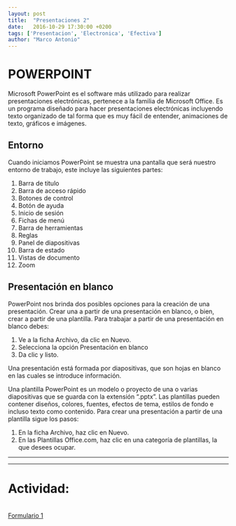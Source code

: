 ```yaml
---
layout: post
title:  "Presentaciones 2"
date:   2016-10-29 17:30:00 +0200
tags: ['Presentacion', 'Electronica', 'Efectiva']
author: "Marco Antonio"
---
```


#	POWERPOINT
Microsoft PowerPoint es el software más utilizado para realizar presentaciones electrónicas, pertenece a la familia de Microsoft Office.
Es un programa diseñado para hacer presentaciones electrónicas incluyendo texto organizado de tal forma que es muy fácil de entender, animaciones de texto, gráficos e imágenes. 
##	Entorno
Cuando iniciamos PowerPoint se muestra una pantalla que será nuestro entorno de trabajo, este incluye las siguientes partes:
 
 
1.	Barra de titulo
2.	Barra de acceso rápido
3.	Botones de control
4.	Botón de ayuda
5.	Inicio de sesión
6.	Fichas de menú
7.	Barra de herramientas
8.	Reglas
9.	Panel de diapositivas
10.	Barra de estado
11.	Vistas de documento
12.	Zoom
 

##	Presentación en blanco
PowerPoint nos brinda dos posibles opciones para la creación de una presentación. Crear una a partir de una presentación en blanco, o bien, crear a partir de una plantilla.
Para trabajar a partir de una presentación en blanco debes:
1. Ve a la ficha Archivo, da clic en Nuevo.
2. Selecciona la opción Presentación en blanco
3. Da clic y listo.
 
Una presentación está formada por diapositivas, que son hojas en blanco en las cuales se introduce información.
  
Una plantilla PowerPoint es un modelo o proyecto de una o varias diapositivas que se guarda con la extensión “.pptx”.
Las plantillas pueden contener diseños, colores, fuentes, efectos de tema, estilos de fondo e incluso texto como contenido.
Para crear una presentación a partir de una plantilla sigue los pasos:
1. En la ficha Archivo, haz clic en Nuevo.
2. En las Plantillas Office.com, haz clic en una categoría de plantillas, la que desees ocupar.
 
***
***

# Actividad:
<br>
<a target="_blank" href="https://goo.gl/forms/XHUxgbvDbT8s77rn1">Formulario 1</a>
